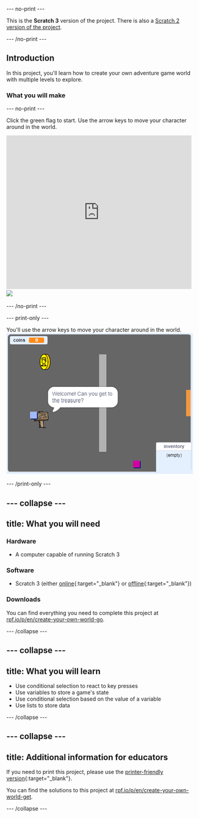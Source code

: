 --- no-print ---

This is the **Scratch 3** version of the project. There is also a [Scratch 2 version of the project](https://projects.raspberrypi.org/en/projects/create-your-own-world-scratch2).

--- /no-print ---

## Introduction

In this project, you'll learn how to create your own adventure game world with multiple levels to explore.

### What you will make
--- no-print ---

Click the green flag to start. Use the arrow keys to move your character around in the world.

<div class="scratch-preview">
  <iframe allowtransparency="true" width="485" height="402" src="https://scratch.mit.edu/projects/embed/258757783/?autostart=false" frameborder="0"></iframe>
  <img src="images/world-final.png">
</div>

--- /no-print ---

--- print-only ---

You'll use the arrow keys to move your character around in the world.
![showcase.png](images/showcase.png)

--- /print-only ---

--- collapse ---
---
title: What you will need
---
### Hardware

+ A computer capable of running Scratch 3

### Software

+ Scratch 3 (either [online](http://rpf.io/scratchon){:target="_blank"} or [offline](http://rpf.io/scratchoff){:target="_blank"})
 
### Downloads

You can find everything you need to complete this project at [rpf.io/p/en/create-your-own-world-go](https://rpf.io/p/en/create-your-own-world-go).

--- /collapse ---

--- collapse ---
---
title: What you will learn
---
- Use conditional selection to react to key presses
- Use variables to store a game's state
- Use conditional selection based on the value of a variable
- Use lists to store data

--- /collapse ---

--- collapse ---
---
title: Additional information for educators
---
If you need to print this project, please use the [printer-friendly version](https://projects.raspberrypi.org/en/projects/create-your-own-world/print){:target="_blank"}.

You can find the solutions to this project at [rpf.io/p/en/create-your-own-world-get](https://rpf.io/p/en/create-your-own-world-get).

--- /collapse ---

